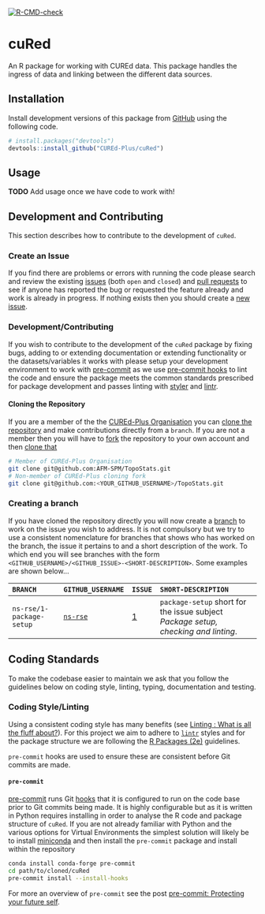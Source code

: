 
<!-- README.md is generated from README.Rmd. Please edit that file -->
<!-- badges: start -->

[![R-CMD-check](https://github.com/CUREd-Plus/cuRed/actions/workflows/R-CMD-check.yaml/badge.svg)](https://github.com/CUREd-Plus/cuRed/actions/workflows/R-CMD-check.yaml)

<!-- badges: end -->

# cuRed

An R package for working with CUREd data. This package handles the
ingress of data and linking between the different data sources.

## Installation

Install development versions of this package from
[GitHub](https://github.com/) using the following code.

``` r
# install.packages("devtools")
devtools::install_github("CUREd-Plus/cuRed")
```

## Usage

**TODO** Add usage once we have code to work with!

## Development and Contributing

This section describes how to contribute to the development of `cuRed`.

### Create an Issue

If you find there are problems or errors with running the code please
search and review the existing
[issues](https://github.com/CUREd-Plus/cuRed/issues) (both `open` and
`closed`) and [pull requests](https://github.com/CUREd-Plus/cuRed/pulls)
to see if anyone has reported the bug or requested the feature already
and work is already in progress. If nothing exists then you should
create a [new issue](https://github.com/CUREd-Plus/cuRed/issues/new).

### Development/Contributing

If you wish to contribute to the development of the `cuRed` package by
fixing bugs, adding to or extending documentation or extending
functionality or the datasets/variables it works with please setup your
development environment to work with
[pre-commit](https://pre-commit.com/) as we use [pre-commit
hooks](https://pre-commit.com/hooks.html) to lint the code and ensure
the package meets the common standards prescribed for package
development and passes linting with [styler](https://styler.r-lib.org/)
and [lintr](https://lintr.r-lib.org/).

#### Cloning the Repository

If you are a member of the the [CUREd-Plus
Organisation](https://github.com/CUREd-Plus/) you can [clone the
repository](https://docs.github.com/en/repositories/creating-and-managing-repositories/cloning-a-repository)
and make contributions directly from a `branch`. If you are not a member
then you will have to
[fork](https://docs.github.com/en/get-started/quickstart/fork-a-repo)
the repository to your own account and then [clone
that](https://docs.github.com/en/repositories/creating-and-managing-repositories/cloning-a-repository)

``` bash
# Member of CUREd-Plus Organisation
git clone git@github.com:AFM-SPM/TopoStats.git
# Non-member of CUREd-Plus cloning fork
git clone git@github.com:<YOUR_GITHUB_USERNAME>/TopoStats.git
```

### Creating a branch

If you have cloned the repository directly you will now create a
[branch](https://git-scm.com/book/en/v2/Git-Branching-Basic-Branching-and-Merging)
to work on the issue you wish to address. It is not compulsory but we
try to use a consistent nomenclature for branches that shows who has
worked on the branch, the issue it pertains to and a short description
of the work. To which end you will see branches with the form
`<GITHUB_USERNAME>/<GITHUB_ISSUE>-<SHORT-DESCRIPTION>`. Some examples
are shown below…

| `BRANCH`                 | `GITHUB_USERNAME`                     | `ISSUE`                                           | `SHORT-DESCRIPTION`                                                                |
|:-------------------------|:--------------------------------------|:--------------------------------------------------|:-----------------------------------------------------------------------------------|
| `ns-rse/1-package-setup` | [`ns-rse`](https://github.com/ns-rse) | [1](https://github.com/CUREd-Plus/cuRed/issues/1) | `package-setup` short for the issue subject *Package setup, checking and linting*. |

## Coding Standards

To make the codebase easier to maintain we ask that you follow the
guidelines below on coding style, linting, typing, documentation and
testing.

### Coding Style/Linting

Using a consistent coding style has many benefits (see [Linting : What
is all the fluff
about?](https://rse.shef.ac.uk/blog/2022-04-19-linting/)). For this
project we aim to adhere to [`lintr`](https://github.com/r-lib/lintr/)
styles and for the package structure we are following the [R Packages
(2e)](https://r-pkgs.org/) guidelines.

`pre-commit` hooks are used to ensure these are consistent before Git
commits are made.

#### `pre-commit`

[pre-commit](https://pre-commit.com/) runs Git
[hooks](https://git-scm.com/book/en/v2/Customizing-Git-Git-Hooks) that
it is configured to run on the code base prior to Git commits being
made. It is highly configurable but as it is written in Python requires
installing in order to analyse the R code and package structure of
`cuRed`. If you are not already familiar with Python and the various
options for Virtual Environments the simplest solution will likely be to
install [miniconda](https://docs.conda.io/en/latest/miniconda.html) and
then install the `pre-commit` package and install within the repository

``` bash
conda install conda-forge pre-commit
cd path/to/cloned/cuRed
pre-commit install --install-hooks
```

For more an overview of `pre-commit` see the post [pre-commit:
Protecting your future self](https://rse.shef.ac.uk/blog/pre-commit/).
